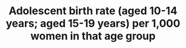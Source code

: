 ---
actual_indicator_available: Adolescent birth rate (aged 10-14 years; aged 15-19 years)
  per 1,000 women in that age group
actual_indicator_available_description: Rate of teen births in the US among females
  ages 10-14 and 15-19 expressed per 1,000 age-specific population
data_non_statistical: false
date_of_national_source_publication: September, 2017
goal_meta_link: http://unstats.un.org/sdgs/files/metadata-compilation/Metadata-Goal-3.pdf
goal_meta_link_page: 29
graph: longitudinal
graph_status_notes: Graphed
graph_title: US adolescent birth rate (aged 15-19 years) per 1,000 women in that age
  group
graph_type: line
graph_type_description: Line graph
has_metadata: true
indicator: 3.7.2
indicator_definition: 'From WHO: Annual number of births to women aged 15-19 years
  per 1000 women in that age group. It is also referred to as the age_specific fertility
  rate for women aged 15-19 years. From Population Division/DESA, United Nations:
  Metadata on the definition, method of computation and other information for the
  adolescent birth (15- 19) are included in the MDG database as this was an indicator
  (5.4) used for global monitoring of MDG target 5.B. Achieve, by 2015, universal
  access to reproductive health. Please see http://unstats.un.org/unsd/mdg/Metadata.aspx
  The definition and method of computation for the birth rate among 10-14 year olds
  are similar to that for the birth rate among 15-19 year olds.'
indicator_name: Adolescent birth rate (aged 10-14 years; aged 15-19 years) per 1,000
  women in that age group
indicator_sort_order: 03-07-02
indicator_variable: adolesc_birthrate_per1000wm_15_19yr
layout: indicator
method_of_computation: 'From WHO: Number of live births to women aged 15-19 years
  / Exposure to childbearing by women aged 15-19 years Method of measurement The adolescent
  birth rate is generally computed as a ratio. The numerator is the number of live
  births to women aged 15-19 years, and the denominator is an estimate of exposure
  to childbearing by women aged 15-19 years. The numerator and the denominator are
  calculated differently for civil registration and survey and census data. Civil
  registration: In the case of civil registration the numerator is the registered
  number of live births born to women aged 15-19 years during a given year, and the
  denominator is the estimated or enumerated population of women aged 15-19 years.''''
  Survey data: In the case of survey data, the adolescent birth rate is generally
  computed on the basis of retrospective birth histories. The numerator refers to
  births to women who were 15-19 years of age at the time of the birth during a reference
  period before the interview, and the denominator to person_years lived between the
  ages of 15 and 19 years by the interviewed women during the same reference period.
  Whenever possible, the reference period corresponds to the five years preceding
  the survey. The reported observation year corresponds to the middle of the reference
  period. For some surveys, no retrospective birth histories are available and the
  estimate is based on the date of last birth or the number of births in the 12 months
  preceding the survey.'''' Census data: With census data, the adolescent birth rate
  is generally computed on the basis of the date of last birth or the number of births
  in the 12 months preceding the enumeration. The census provides both the numerator
  and the denominator for the rates. In some cases, the rates based on censuses are
  adjusted for under_registration based on indirect methods of estimation. For some
  countries with no other reliable data, the own_children method of indirect estimation
  provides estimates of the adolescent birth rate for a number of years before the
  census (See: http://mdgs.un.org/unsd/mdg/Metadata.aspx, accessed 19 October 2009.)
  If numbers are available, adolescent fertility at ages under 15 years can also be
  computed. Method of estimation The United Nations Population Division compiles and
  updates data on adolescent fertility rates for MDG monitoring. Estimates based on
  civil registration are provided when the country reports at least 90% coverage and
  there is reasonable agreement between civil registration estimates and survey estimates.
  Survey estimates are provided only when there is no reliable civil registration.
  Given the restrictions of the United Nations MDG database, only one source is provided
  by year and country. In such cases precedence is given to the survey programme conducted
  most frequently at the country level, with other survey programmes using retrospective
  birth histories, census and other surveys in that order. (See: http://mdgs.un.org/unsd/mdg/Metadata.aspx,
  accessed 19 October 2009.) From Population Division/DESA, United Nations: Metadata
  on the definition, method of computation and other information for the adolescent
  birth (15- 19) are included in the MDG database as this was an indicator (5.4) used
  for global monitoring of MDG target 5.B. Achieve, by 2015, universal access to reproductive
  health. Please see http://unstats.un.org/unsd/mdg/Metadata.aspx The definition and
  method of computation for the birth rate among 10-14 year olds are similar to that
  for the birth rate among 15-19 year olds.'
periodicity: Annual
permalink: /3-7-2/
published: true
rationale_interpretation: "From Population Division/DESA, United Nations: \nThe birth\
  \ rate among adolescents younger than age 15 is more meaningfully measured for ages\
  \ 12-14 as births among 10-11 year olds are rare and a rate with respect to the\
  \ 10-14 year old population would not correctly reflect the increased risk of early\
  \ childbearing by age."
reporting_status: complete
scheduled_update_by_national_source: September, 2018
sdg_goal: 3
source_active_1: true
source_agency_staff_email: ambranum@cdc.gov
source_agency_staff_name_1: Reproductive Statistics Branch, Division of Vital Statistics,
  National Center for Health Statistics
source_agency_survey_dataset: National Center for Health Statistics/Final natality
  files
source_notes_1: null
source_title_1: null
source_url_1: http://www.cdc.gov/nchs/data_access/vitalstatsonline.htm
target: By 2030, ensure universal access to sexual and reproductive health-care services,
  including for family planning, information and education, and the integration of
  reproductive health into national strategies and programmes.
target_id: '3.7'
title: Adolescent birth rate (aged 10-14 years; aged 15-19 years) per 1,000 women
  in that age group
un_custodial_agency: 'DESA Population Division (Partnering Agencies: UNFPA, WHO)'
un_designated_tier: '2'
us_method_of_computation: The number of all US births occurring among adolescents
  in each age group is divided by the age group-specific US population and expressed
  per 1,000 population
variable_description: null
variable_notes: null
---
